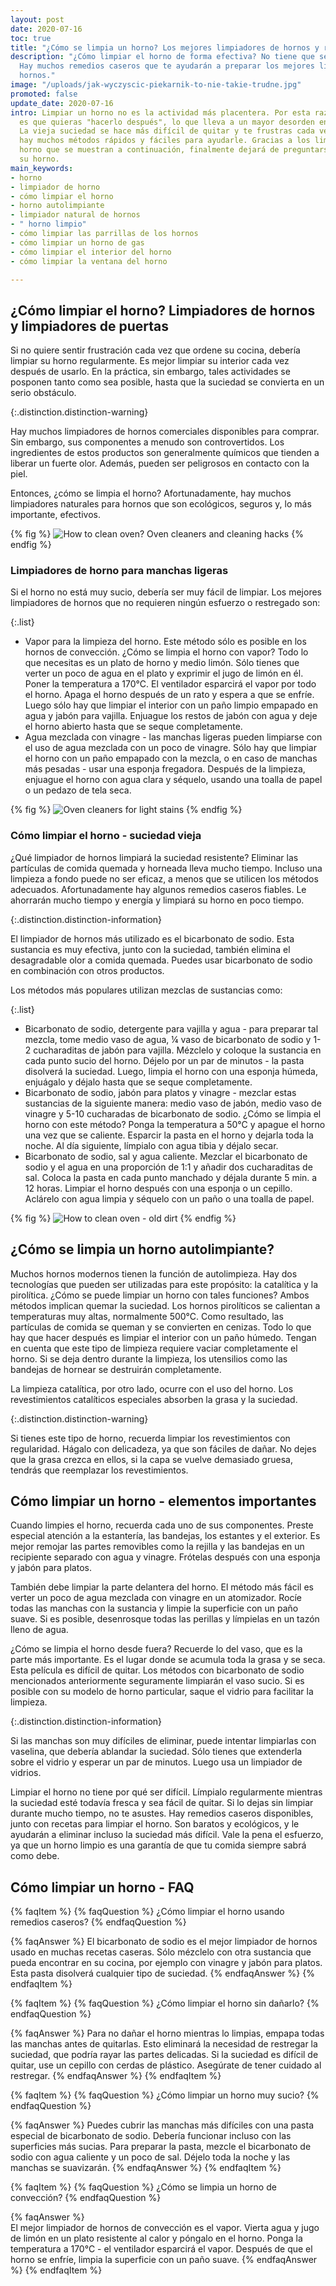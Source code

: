 ```yaml
---
layout: post
date: 2020-07-16
toc: true
title: "¿Cómo se limpia un horno? Los mejores limpiadores de hornos y remedios caseros"
description: "¿Cómo limpiar el horno de forma efectiva? No tiene que ser muy complicado.
  Hay muchos remedios caseros que te ayudarán a preparar los mejores limpiadores de
  hornos."
image: "/uploads/jak-wyczyscic-piekarnik-to-nie-takie-trudne.jpg"
promoted: false
update_date: 2020-07-16
intro: Limpiar un horno no es la actividad más placentera. Por esta razón lo más probable
  es que quieras "hacerlo después", lo que lleva a un mayor desorden en tu cocina.
  La vieja suciedad se hace más difícil de quitar y te frustras cada vez más. Afortunadamente
  hay muchos métodos rápidos y fáciles para ayudarle. Gracias a los limpiadores de
  horno que se muestran a continuación, finalmente dejará de preguntarse cómo limpiar
  su horno.
main_keywords:
- horno
- limpiador de horno
- cómo limpiar el horno
- horno autolimpiante
- limpiador natural de hornos
- " horno limpio"
- cómo limpiar las parrillas de los hornos
- cómo limpiar un horno de gas
- cómo limpiar el interior del horno
- cómo limpiar la ventana del horno

---
```

## ¿Cómo limpiar el horno? Limpiadores de hornos y limpiadores de puertas

Si no quiere sentir frustración cada vez que ordene su cocina, debería limpiar su horno regularmente. Es mejor limpiar su interior cada vez después de usarlo. En la práctica, sin embargo, tales actividades se posponen tanto como sea posible, hasta que la suciedad se convierta en un serio obstáculo.

{:.distinction.distinction-warning}

Hay muchos limpiadores de hornos comerciales disponibles para comprar. Sin embargo, sus componentes a menudo son controvertidos. Los ingredientes de estos productos son generalmente químicos que tienden a liberar un fuerte olor. Además, pueden ser peligrosos en contacto con la piel.

Entonces, ¿cómo se limpia el horno? Afortunadamente, hay muchos limpiadores naturales para hornos que son ecológicos, seguros y, lo más importante, efectivos.

{% fig %}
![How to clean oven? Oven cleaners and cleaning hacks](/uploads/czym-wyczyscic-piekarnik.jpg "How to clean oven? Oven cleaners and cleaning hacks")
{% endfig %}

### Limpiadores de horno para manchas ligeras

Si el horno no está muy sucio, debería ser muy fácil de limpiar. Los mejores limpiadores de hornos que no requieren ningún esfuerzo o restregado son:

{:.list}

* Vapor para la limpieza del horno. Este método sólo es posible en los hornos de convección. ¿Cómo se limpia el horno con vapor? Todo lo que necesitas es un plato de horno y medio limón. Sólo tienes que verter un poco de agua en el plato y exprimir el jugo de limón en él. Poner la temperatura a 170°C. El ventilador esparcirá el vapor por todo el horno. Apaga el horno después de un rato y espera a que se enfríe. Luego sólo hay que limpiar el interior con un paño limpio empapado en agua y jabón para vajilla. Enjuague los restos de jabón con agua y deje el horno abierto hasta que se seque completamente.
* Agua mezclada con vinagre - las manchas ligeras pueden limpiarse con el uso de agua mezclada con un poco de vinagre. Sólo hay que limpiar el horno con un paño empapado con la mezcla, o en caso de manchas más pesadas - usar una esponja fregadora. Después de la limpieza, enjuague el horno con agua clara y séquelo, usando una toalla de papel o un pedazo de tela seca.

{% fig %}
![Oven cleaners for light stains](/uploads/jak-czyscic-piekarnik-z-lekkich-zabrudzen-1.jpg "Oven cleaners for light stains")
{% endfig %}

### Cómo limpiar el horno - suciedad vieja

¿Qué limpiador de hornos limpiará la suciedad resistente? Eliminar las partículas de comida quemada y horneada lleva mucho tiempo. Incluso una limpieza a fondo puede no ser eficaz, a menos que se utilicen los métodos adecuados. Afortunadamente hay algunos remedios caseros fiables. Le ahorrarán mucho tiempo y energía y limpiará su horno en poco tiempo.

{:.distinction.distinction-information}

El limpiador de hornos más utilizado es el bicarbonato de sodio. Esta sustancia es muy efectiva, junto con la suciedad, también elimina el desagradable olor a comida quemada. Puedes usar bicarbonato de sodio en combinación con otros productos.

Los métodos más populares utilizan mezclas de sustancias como:

{:.list}

* Bicarbonato de sodio, detergente para vajilla y agua - para preparar tal mezcla, tome medio vaso de agua, ¼ vaso de bicarbonato de sodio y 1-2 cucharaditas de jabón para vajilla. Mézclelo y coloque la sustancia en cada punto sucio del horno. Déjelo por un par de minutos - la pasta disolverá la suciedad. Luego, limpia el horno con una esponja húmeda, enjuágalo y déjalo hasta que se seque completamente.
* Bicarbonato de sodio, jabón para platos y vinagre - mezclar estas sustancias de la siguiente manera: medio vaso de jabón, medio vaso de vinagre y 5-10 cucharadas de bicarbonato de sodio. ¿Cómo se limpia el horno con este método? Ponga la temperatura a 50°C y apague el horno una vez que se caliente. Esparcir la pasta en el horno y dejarla toda la noche. Al día siguiente, límpialo con agua tibia y déjalo secar.
* Bicarbonato de sodio, sal y agua caliente. Mezclar el bicarbonato de sodio y el agua en una proporción de 1:1 y añadir dos cucharaditas de sal. Coloca la pasta en cada punto manchado y déjala durante 5 min. a 12 horas. Limpiar el horno después con una esponja o un cepillo. Aclárelo con agua limpia y séquelo con un paño o una toalla de papel.

{% fig %}
![How to clean oven - old dirt](/uploads/jak-umyc-piekarnik-z-trwalych-zanieczyszczen.jpg "How to clean oven - old dirt")
{% endfig %}

## ¿Cómo se limpia un horno autolimpiante?

Muchos hornos modernos tienen la función de autolimpieza. Hay dos tecnologías que pueden ser utilizadas para este propósito: la catalítica y la pirolítica. ¿Cómo se puede limpiar un horno con tales funciones? Ambos métodos implican quemar la suciedad. Los hornos pirolíticos se calientan a temperaturas muy altas, normalmente 500°C. Como resultado, las partículas de comida se queman y se convierten en cenizas. Todo lo que hay que hacer después es limpiar el interior con un paño húmedo. Tengan en cuenta que este tipo de limpieza requiere vaciar completamente el horno. Si se deja dentro durante la limpieza, los utensilios como las bandejas de hornear se destruirán completamente.

La limpieza catalítica, por otro lado, ocurre con el uso del horno. Los revestimientos catalíticos especiales absorben la grasa y la suciedad.

{:.distinction.distinction-warning}

Si tienes este tipo de horno, recuerda limpiar los revestimientos con regularidad. Hágalo con delicadeza, ya que son fáciles de dañar. No dejes que la grasa crezca en ellos, si la capa se vuelve demasiado gruesa, tendrás que reemplazar los revestimientos.

## Cómo limpiar un horno - elementos importantes

Cuando limpies el horno, recuerda cada uno de sus componentes. Preste especial atención a la estantería, las bandejas, los estantes y el exterior. Es mejor remojar las partes removibles como la rejilla y las bandejas en un recipiente separado con agua y vinagre. Frótelas después con una esponja y jabón para platos.

También debe limpiar la parte delantera del horno. El método más fácil es verter un poco de agua mezclada con vinagre en un atomizador. Rocíe todas las manchas con la sustancia y limpie la superficie con un paño suave. Si es posible, desenrosque todas las perillas y límpielas en un tazón lleno de agua.

¿Cómo se limpia el horno desde fuera? Recuerde lo del vaso, que es la parte más importante. Es el lugar donde se acumula toda la grasa y se seca. Esta película es difícil de quitar. Los métodos con bicarbonato de sodio mencionados anteriormente seguramente limpiarán el vaso sucio. Si es posible con su modelo de horno particular, saque el vidrio para facilitar la limpieza.

{:.distinction.distinction-information}

Si las manchas son muy difíciles de eliminar, puede intentar limpiarlas con vaselina, que debería ablandar la suciedad. Sólo tienes que extenderla sobre el vidrio y esperar un par de minutos. Luego usa un limpiador de vidrios.

Limpiar el horno no tiene por qué ser difícil. Límpialo regularmente mientras la suciedad esté todavía fresca y sea fácil de quitar. Si lo dejas sin limpiar durante mucho tiempo, no te asustes. Hay remedios caseros disponibles, junto con recetas para limpiar el horno. Son baratos y ecológicos, y le ayudarán a eliminar incluso la suciedad más difícil. Vale la pena el esfuerzo, ya que un horno limpio es una garantía de que tu comida siempre sabrá como debe.

## Cómo limpiar un horno - FAQ

{% faqItem %}
{% faqQuestion %}
¿Cómo limpiar el horno usando remedios caseros?
{% endfaqQuestion %}

{% faqAnswer %}
El bicarbonato de sodio es el mejor limpiador de hornos usado en muchas recetas caseras. Sólo mézclelo con otra sustancia que pueda encontrar en su cocina, por ejemplo con vinagre y jabón para platos. Esta pasta disolverá cualquier tipo de suciedad.
{% endfaqAnswer %}
{% endfaqItem %}

{% faqItem %}
{% faqQuestion %}
¿Cómo limpiar el horno sin dañarlo?
{% endfaqQuestion %}

{% faqAnswer %}
Para no dañar el horno mientras lo limpias, empapa todas las manchas antes de quitarlas. Esto eliminará la necesidad de restregar la suciedad, que podría rayar las partes delicadas. Si la suciedad es difícil de quitar, use un cepillo con cerdas de plástico. Asegúrate de tener cuidado al restregar.
{% endfaqAnswer %}
{% endfaqItem %}

{% faqItem %}
{% faqQuestion %}
¿Cómo limpiar un horno muy sucio?
{% endfaqQuestion %}

{% faqAnswer %}
Puedes cubrir las manchas más difíciles con una pasta especial de bicarbonato de sodio. Debería funcionar incluso con las superficies más sucias. Para preparar la pasta, mezcle el bicarbonato de sodio con agua caliente y un poco de sal. Déjelo toda la noche y las manchas se suavizarán.
{% endfaqAnswer %}
{% endfaqItem %}

{% faqItem %}
{% faqQuestion %}
¿Cómo se limpia un horno de convección?
{% endfaqQuestion %}

{% faqAnswer %}  
El mejor limpiador de hornos de convección es el vapor. Vierta agua y jugo de limón en un plato resistente al calor y póngalo en el horno. Ponga la temperatura a 170°C - el ventilador esparcirá el vapor. Después de que el horno se enfríe, limpia la superficie con un paño suave.
{% endfaqAnswer %}
{% endfaqItem %}